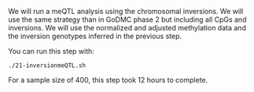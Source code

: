We will run a meQTL analysis using the chromosomal inversions. We will use the same strategy than in GoDMC phase 2 but including all CpGs and inversions. We will use the normalized and adjusted methylation data and the inversion genotypes inferred in the previous step.

You can run this step with:
    
    ./21-inversionmeQTL.sh

For a sample size of 400, this step took 12 hours to complete. 

